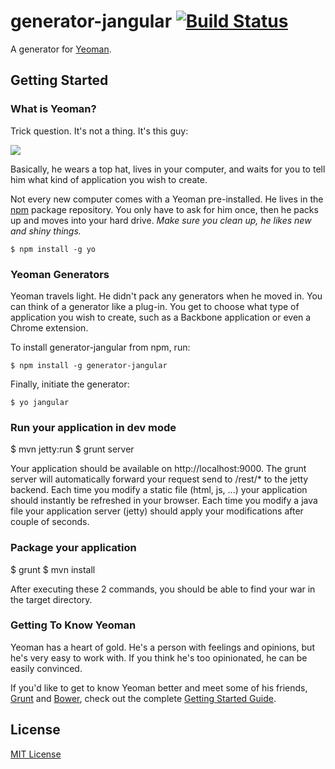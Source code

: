 # generator-jangular [![Build Status](https://secure.travis-ci.org/yakanet/generator-jangular.png?branch=master)](https://travis-ci.org/yakanet/generator-jangular)

A generator for [Yeoman](http://yeoman.io).


## Getting Started

### What is Yeoman?

Trick question. It's not a thing. It's this guy:

![](http://i.imgur.com/JHaAlBJ.png)

Basically, he wears a top hat, lives in your computer, and waits for you to tell him what kind of application you wish to create.

Not every new computer comes with a Yeoman pre-installed. He lives in the [npm](https://npmjs.org) package repository. You only have to ask for him once, then he packs up and moves into your hard drive. *Make sure you clean up, he likes new and shiny things.*

```
$ npm install -g yo
```

### Yeoman Generators

Yeoman travels light. He didn't pack any generators when he moved in. You can think of a generator like a plug-in. You get to choose what type of application you wish to create, such as a Backbone application or even a Chrome extension.

To install generator-jangular from npm, run:

```
$ npm install -g generator-jangular
```

Finally, initiate the generator:

```
$ yo jangular
```

### Run your application in dev mode

$ mvn jetty:run
$ grunt server

Your application should be available on http://localhost:9000. The grunt server will automatically forward your request send to /rest/* to the jetty backend.
Each time you modify a static file (html, js, ...) your application should instantly be refreshed in your browser.
Each time you modify a java file your application server (jetty) should apply your modifications after couple of seconds.

### Package your application

$ grunt
$ mvn install

After executing these 2 commands, you should be able to find your war in the target directory.

### Getting To Know Yeoman

Yeoman has a heart of gold. He's a person with feelings and opinions, but he's very easy to work with. If you think he's too opinionated, he can be easily convinced.

If you'd like to get to know Yeoman better and meet some of his friends, [Grunt](http://gruntjs.com) and [Bower](http://bower.io), check out the complete [Getting Started Guide](https://github.com/yeoman/yeoman/wiki/Getting-Started).


## License

[MIT License](http://en.wikipedia.org/wiki/MIT_License)
